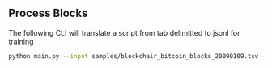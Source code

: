 ## Process Blocks
The following CLI will translate a script from tab delimitted to jsonl for training

```bash
python main.py --input samples/blockchair_bitcoin_blocks_20090109.tsv --output output/
```